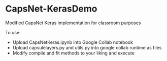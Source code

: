 # CapsNet-KerasDemo
Modified CapsNet Keras implementation for classroom purposes

To use:
- Upload CapsNetKeras.ipynb into Google Collab notebook
- Upload capsulelayers.py and utils.py into google collab runtime as files
- Modify compile and fit methods to your liking and execute
